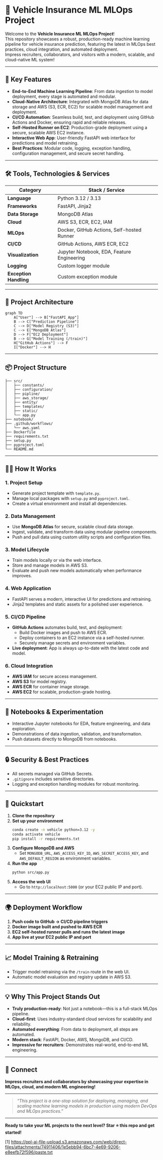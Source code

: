 # 🚗 Vehicle Insurance ML MLOps Project

Welcome to the **Vehicle Insurance ML MLOps Project**!  
This repository showcases a robust, production-ready machine learning pipeline for vehicle insurance prediction, featuring the latest in MLOps best practices, cloud integration, and automated deployment.  
Impress recruiters, collaborators, and visitors with a modern, scalable, and cloud-native ML system!

---

## 🌟 Key Features

- **End-to-End Machine Learning Pipeline**: From data ingestion to model deployment, every stage is automated and modular.
- **Cloud-Native Architecture**: Integrated with MongoDB Atlas for data storage and AWS (S3, ECR, EC2) for scalable model management and deployment.
- **CI/CD Automation**: Seamless build, test, and deployment using GitHub Actions and Docker, ensuring rapid and reliable releases.
- **Self-Hosted Runner on EC2**: Production-grade deployment using a secure, scalable AWS EC2 instance.
- **Interactive Web App**: User-friendly FastAPI web interface for predictions and model retraining.
- **Best Practices**: Modular code, logging, exception handling, configuration management, and secure secret handling.

---

## 🛠️ Tools, Technologies & Services

| Category            | Stack / Service                                 |
|---------------------|-------------------------------------------------|
| **Language**        | Python 3.12 / 3.13                              |
| **Frameworks**      | FastAPI, Jinja2                                 |
| **Data Storage**    | MongoDB Atlas                                   |
| **Cloud**           | AWS S3, ECR, EC2, IAM                           |
| **MLOps**           | Docker, GitHub Actions, Self-hosted Runner      |
| **CI/CD**           | GitHub Actions, AWS ECR, EC2                    |
| **Visualization**   | Jupyter Notebook, EDA, Feature Engineering      |
| **Logging**         | Custom logger module                            |
| **Exception Handling** | Custom exception module                      |

---

## 🚀 Project Architecture

```mermaid
graph TD
    A["User"] --> B["FastAPI App"]
    B --> C["Prediction Pipeline"]
    C --> D["Model Registry (S3)"]
    C --> E["MongoDB Atlas"]
    D --> F["EC2 Deployment"]
    B --> G["Model Training (/train)"]
    H["GitHub Actions"] --> F
    I["Docker"] --> H

```

---

## 📦 Project Structure

```
├── src/
│   ├── constants/
│   ├── configuration/
│   ├── pipline/
│   ├── aws_storage/
│   ├── entity/
│   ├── templates/
│   ├── static/
│   └── app.py
├── notebook/
├── .github/workflows/
│   └── aws.yaml
├── Dockerfile
├── requirements.txt
├── setup.py
├── pyproject.toml
└── README.md
```

---

## 🧑‍💻 How It Works

### 1. **Project Setup**
- Generate project template with `template.py`.
- Manage local packages with `setup.py` and `pyproject.toml`.
- Create a virtual environment and install all dependencies.

### 2. **Data Management**
- Use **MongoDB Atlas** for secure, scalable cloud data storage.
- Ingest, validate, and transform data using modular pipeline components.
- Push and pull data using custom utility scripts and configuration files.

### 3. **Model Lifecycle**
- Train models locally or via the web interface.
- Store and manage models in AWS S3.
- Evaluate and push new models automatically when performance improves.

### 4. **Web Application**
- FastAPI serves a modern, interactive UI for predictions and retraining.
- Jinja2 templates and static assets for a polished user experience.

### 5. **CI/CD Pipeline**
- **GitHub Actions** automates build, test, and deployment:
  - Build Docker images and push to AWS ECR.
  - Deploy containers to an EC2 instance via a self-hosted runner.
  - Securely manage secrets and environment variables.
- **Live deployment**: App is always up-to-date with the latest code and model.

### 6. **Cloud Integration**
- **AWS IAM** for secure access management.
- **AWS S3** for model registry.
- **AWS ECR** for container image storage.
- **AWS EC2** for scalable, production-grade hosting.

---

## 📝 Notebooks & Experimentation

- Interactive Jupyter notebooks for EDA, feature engineering, and data exploration.
- Demonstrations of data ingestion, validation, and transformation.
- Push datasets directly to MongoDB from notebooks.

---

## 🔒 Security & Best Practices

- All secrets managed via GitHub Secrets.
- `.gitignore` includes sensitive directories.
- Logging and exception handling modules for robust monitoring.

---

## 🏁 Quickstart

1. **Clone the repository**
2. **Set up your environment**
   ```bash
   conda create -n vehicle python=3.12 -y
   conda activate vehicle
   pip install -r requirements.txt
   ```
3. **Configure MongoDB and AWS**
   - Set `MONGODB_URL`, `AWS_ACCESS_KEY_ID`, `AWS_SECRET_ACCESS_KEY`, and `AWS_DEFAULT_REGION` as environment variables.
4. **Run the app**
   ```bash
   python src/app.py
   ```
5. **Access the web UI**
   - Go to `http://localhost:5000` (or your EC2 public IP and port).

---

## 🌍 Deployment Workflow

1. **Push code to GitHub → CI/CD pipeline triggers**
2. **Docker image built and pushed to AWS ECR**
3. **EC2 self-hosted runner pulls and runs the latest image**
4. **App live at your EC2 public IP and port**

---

## 📈 Model Training & Retraining

- Trigger model retraining via the `/train` route in the web UI.
- Automatic model evaluation and registry update in AWS S3.

---

## 💡 Why This Project Stands Out

- **Truly production-ready**: Not just a notebook—this is a full-stack MLOps pipeline.
- **Cloud-first**: Uses industry-standard cloud services for scalability and reliability.
- **Automated everything**: From data to deployment, all steps are automated.
- **Modern stack**: FastAPI, Docker, AWS, MongoDB, and CI/CD.
- **Impressive for recruiters**: Demonstrates real-world, end-to-end ML engineering.

---

## 🤝 Connect

**Impress recruiters and collaborators by showcasing your expertise in MLOps, cloud, and modern ML engineering!**

---

> _“This project is a one-stop solution for deploying, managing, and scaling machine learning models in production using modern DevOps and MLOps practices.”_

---

**Ready to take your ML projects to the next level? Star ⭐ this repo and get started!**

[1] https://ppl-ai-file-upload.s3.amazonaws.com/web/direct-files/attachments/74911406/1e5ebb94-6bc7-4e69-9206-e8eefb72f596/paste.txt